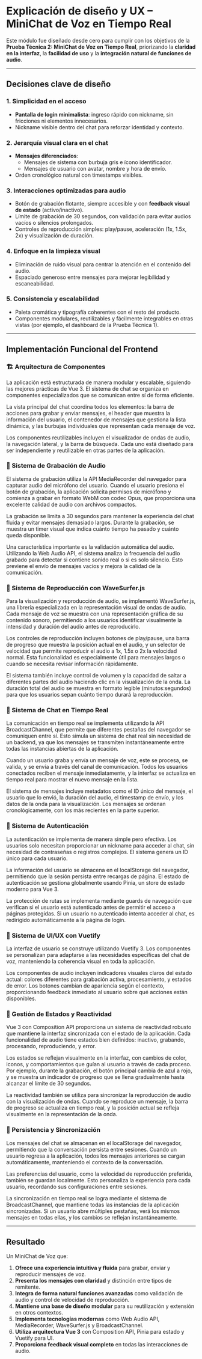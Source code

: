 # Explicación de diseño y UX – MiniChat de Voz en Tiempo Real

Este módulo fue diseñado desde cero para cumplir con los objetivos de la **Prueba Técnica 2: MiniChat de Voz en Tiempo Real**, priorizando la **claridad en la interfaz**, la **facilidad de uso** y la **integración natural de funciones de audio**.

---

## Decisiones clave de diseño

### 1. Simplicidad en el acceso

- **Pantalla de login minimalista**: ingreso rápido con nickname, sin fricciones ni elementos innecesarios.
- Nickname visible dentro del chat para reforzar identidad y contexto.

### 2. Jerarquía visual clara en el chat

- **Mensajes diferenciados**:  
  - Mensajes de sistema con burbuja gris e ícono identificador.  
  - Mensajes de usuario con avatar, nombre y hora de envío.  
- Orden cronológico natural con timestamps visibles.

### 3. Interacciones optimizadas para audio

- Botón de grabación flotante, siempre accesible y con **feedback visual de estado** (activo/inactivo).
- Límite de grabación de 30 segundos, con validación para evitar audios vacíos o silencios prolongados.
- Controles de reproducción simples: play/pause, aceleración (1x, 1.5x, 2x) y visualización de duración.

### 4. Enfoque en la limpieza visual

- Eliminación de ruido visual para centrar la atención en el contenido del audio.
- Espaciado generoso entre mensajes para mejorar legibilidad y escaneabilidad.

### 5. Consistencia y escalabilidad

- Paleta cromática y tipografía coherentes con el resto del producto.
- Componentes modulares, reutilizables y fácilmente integrables en otras vistas (por ejemplo, el dashboard de la Prueba Técnica 1).

---

## Implementación Funcional del Frontend

### 🏗️ Arquitectura de Componentes

La aplicación está estructurada de manera modular y escalable, siguiendo las mejores prácticas de Vue 3. El sistema de chat se organiza en componentes especializados que se comunican entre sí de forma eficiente.

La vista principal del chat coordina todos los elementos: la barra de acciones para grabar y enviar mensajes, el header que muestra la información del usuario, el contenedor de mensajes que gestiona la lista dinámica, y las burbujas individuales que representan cada mensaje de voz.

Los componentes reutilizables incluyen el visualizador de ondas de audio, la navegación lateral, y la barra de búsqueda. Cada uno está diseñado para ser independiente y reutilizable en otras partes de la aplicación.

### 🎤 Sistema de Grabación de Audio

El sistema de grabación utiliza la API MediaRecorder del navegador para capturar audio del micrófono del usuario. Cuando el usuario presiona el botón de grabación, la aplicación solicita permisos de micrófono y comienza a grabar en formato WebM con codec Opus, que proporciona una excelente calidad de audio con archivos compactos.

La grabación se limita a 30 segundos para mantener la experiencia del chat fluida y evitar mensajes demasiado largos. Durante la grabación, se muestra un timer visual que indica cuánto tiempo ha pasado y cuánto queda disponible.

Una característica importante es la validación automática del audio. Utilizando la Web Audio API, el sistema analiza la frecuencia del audio grabado para detectar si contiene sonido real o si es solo silencio. Esto previene el envío de mensajes vacíos y mejora la calidad de la comunicación.

### 🎵 Sistema de Reproducción con WaveSurfer.js

Para la visualización y reproducción de audio, se implementó WaveSurfer.js, una librería especializada en la representación visual de ondas de audio. Cada mensaje de voz se muestra con una representación gráfica de su contenido sonoro, permitiendo a los usuarios identificar visualmente la intensidad y duración del audio antes de reproducirlo.

Los controles de reproducción incluyen botones de play/pause, una barra de progreso que muestra la posición actual en el audio, y un selector de velocidad que permite reproducir el audio a 1x, 1.5x o 2x la velocidad normal. Esta funcionalidad es especialmente útil para mensajes largos o cuando se necesita revisar información rápidamente.

El sistema también incluye control de volumen y la capacidad de saltar a diferentes partes del audio haciendo clic en la visualización de la onda. La duración total del audio se muestra en formato legible (minutos:segundos) para que los usuarios sepan cuánto tiempo durará la reproducción.

### 💬 Sistema de Chat en Tiempo Real

La comunicación en tiempo real se implementa utilizando la API BroadcastChannel, que permite que diferentes pestañas del navegador se comuniquen entre sí. Esto simula un sistema de chat real sin necesidad de un backend, ya que los mensajes se transmiten instantáneamente entre todas las instancias abiertas de la aplicación.

Cuando un usuario graba y envía un mensaje de voz, este se procesa, se valida, y se envía a través del canal de comunicación. Todos los usuarios conectados reciben el mensaje inmediatamente, y la interfaz se actualiza en tiempo real para mostrar el nuevo mensaje en la lista.

El sistema de mensajes incluye metadatos como el ID único del mensaje, el usuario que lo envió, la duración del audio, el timestamp de envío, y los datos de la onda para la visualización. Los mensajes se ordenan cronológicamente, con los más recientes en la parte superior.

### 🔐 Sistema de Autenticación

La autenticación se implementa de manera simple pero efectiva. Los usuarios solo necesitan proporcionar un nickname para acceder al chat, sin necesidad de contraseñas o registros complejos. El sistema genera un ID único para cada usuario.

La información del usuario se almacena en el localStorage del navegador, permitiendo que la sesión persista entre recargas de página. El estado de autenticación se gestiona globalmente usando Pinia, un store de estado moderno para Vue 3.

La protección de rutas se implementa mediante guards de navegación que verifican si el usuario está autenticado antes de permitir el acceso a páginas protegidas. Si un usuario no autenticado intenta acceder al chat, es redirigido automáticamente a la página de login.

### 🎨 Sistema de UI/UX con Vuetify

La interfaz de usuario se construye utilizando Vuetify 3. Los componentes se personalizan para adaptarse a las necesidades específicas del chat de voz, manteniendo la coherencia visual en toda la aplicación.

Los componentes de audio incluyen indicadores visuales claros del estado actual: colores diferentes para grabación activa, procesamiento, y estados de error. Los botones cambian de apariencia según el contexto, proporcionando feedback inmediato al usuario sobre qué acciones están disponibles.

### 📱 Gestión de Estados y Reactividad

Vue 3 con Composition API proporciona un sistema de reactividad robusto que mantiene la interfaz sincronizada con el estado de la aplicación. Cada funcionalidad de audio tiene estados bien definidos: inactivo, grabando, procesando, reproduciendo, y error.

Los estados se reflejan visualmente en la interfaz, con cambios de color, iconos, y comportamientos que guían al usuario a través de cada proceso. Por ejemplo, durante la grabación, el botón principal cambia de azul a rojo, y se muestra un indicador de progreso que se llena gradualmente hasta alcanzar el límite de 30 segundos.

La reactividad también se utiliza para sincronizar la reproducción de audio con la visualización de ondas. Cuando se reproduce un mensaje, la barra de progreso se actualiza en tiempo real, y la posición actual se refleja visualmente en la representación de la onda.

### 🔄 Persistencia y Sincronización

Los mensajes del chat se almacenan en el localStorage del navegador, permitiendo que la conversación persista entre sesiones. Cuando un usuario regresa a la aplicación, todos los mensajes anteriores se cargan automáticamente, manteniendo el contexto de la conversación.

Las preferencias del usuario, como la velocidad de reproducción preferida, también se guardan localmente. Esto personaliza la experiencia para cada usuario, recordando sus configuraciones entre sesiones.

La sincronización en tiempo real se logra mediante el sistema de BroadcastChannel, que mantiene todas las instancias de la aplicación sincronizadas. Si un usuario abre múltiples pestañas, verá los mismos mensajes en todas ellas, y los cambios se reflejan instantáneamente.

---

## Resultado

Un MiniChat de Voz que:

1. **Ofrece una experiencia intuitiva y fluida** para grabar, enviar y reproducir mensajes de voz.  
2. **Presenta los mensajes con claridad** y distinción entre tipos de remitente.  
3. **Integra de forma natural funciones avanzadas** como validación de audio y control de velocidad de reproducción.  
4. **Mantiene una base de diseño modular** para su reutilización y extensión en otros contextos.
5. **Implementa tecnologías modernas** como Web Audio API, MediaRecorder, WaveSurfer.js y BroadcastChannel.
6. **Utiliza arquitectura Vue 3** con Composition API, Pinia para estado y Vuetify para UI.
7. **Proporciona feedback visual completo** en todas las interacciones de audio.



